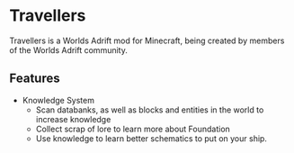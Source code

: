 # Travellers
Travellers is a Worlds Adrift mod for Minecraft, being created by members of the Worlds Adrift community.
## Features
- Knowledge System
   - Scan databanks, as well as blocks and entities in the world to increase knowledge
   - Collect scrap of lore to learn more about Foundation
   - Use knowledge to learn better schematics to put on your ship.
